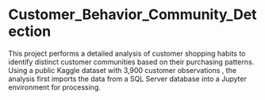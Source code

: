 # Customer_Behavior_Community_Detection
This project performs a detailed analysis of customer shopping habits to identify distinct customer communities based on their purchasing patterns. Using a public Kaggle dataset with 3,900 customer observations , the analysis first imports the data from a SQL Server database into a Jupyter environment for processing.
